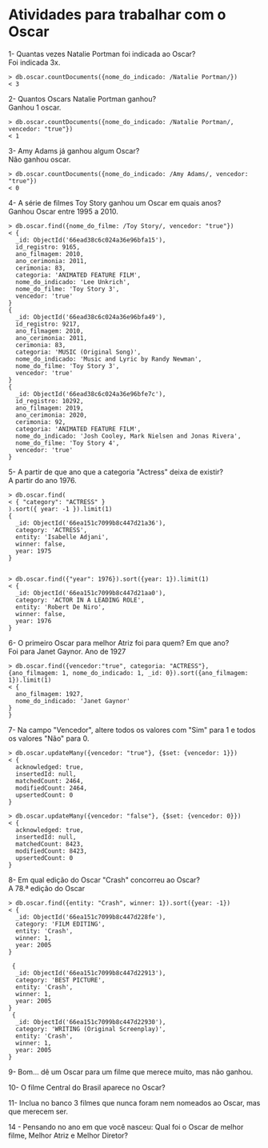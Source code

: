 # Atividades para trabalhar com o Oscar

1- Quantas vezes Natalie Portman foi indicada ao Oscar? <br>
Foi indicada 3x.
```
> db.oscar.countDocuments({nome_do_indicado: /Natalie Portman/})
< 3
```

2- Quantos Oscars Natalie Portman ganhou? <br>
Ganhou 1 oscar.
```
> db.oscar.countDocuments({nome_do_indicado: /Natalie Portman/, vencedor: "true"})
< 1
```

3- Amy Adams já ganhou algum Oscar? <br>
Não ganhou oscar.
```
> db.oscar.countDocuments({nome_do_indicado: /Amy Adams/, vencedor: "true"})
< 0
```

4- A série de filmes Toy Story ganhou um Oscar em quais anos? <br>
Ganhou Oscar entre 1995 a 2010.
```
> db.oscar.find({nome_do_filme: /Toy Story/, vencedor: "true"})
< {
  _id: ObjectId('66ead38c6c024a36e96bfa15'),
  id_registro: 9165,
  ano_filmagem: 2010,
  ano_cerimonia: 2011,
  cerimonia: 83,
  categoria: 'ANIMATED FEATURE FILM',
  nome_do_indicado: 'Lee Unkrich',
  nome_do_filme: 'Toy Story 3',
  vencedor: 'true'
}
{
  _id: ObjectId('66ead38c6c024a36e96bfa49'),
  id_registro: 9217,
  ano_filmagem: 2010,
  ano_cerimonia: 2011,
  cerimonia: 83,
  categoria: 'MUSIC (Original Song)',
  nome_do_indicado: 'Music and Lyric by Randy Newman',
  nome_do_filme: 'Toy Story 3',
  vencedor: 'true'
}
{
  _id: ObjectId('66ead38c6c024a36e96bfe7c'),
  id_registro: 10292,
  ano_filmagem: 2019,
  ano_cerimonia: 2020,
  cerimonia: 92,
  categoria: 'ANIMATED FEATURE FILM',
  nome_do_indicado: 'Josh Cooley, Mark Nielsen and Jonas Rivera',
  nome_do_filme: 'Toy Story 4',
  vencedor: 'true'
}
```

5- A partir de que ano que a categoria "Actress" deixa de existir? <br>
A partir do ano 1976.

```
> db.oscar.find(
< { "category": "ACTRESS" }
).sort({ year: -1 }).limit(1)
{
  _id: ObjectId('66ea151c7099b8c447d21a36'),
  category: 'ACTRESS',
  entity: 'Isabelle Adjani',
  winner: false,
  year: 1975
}


> db.oscar.find({"year": 1976}).sort({year: 1}).limit(1)
< {
  _id: ObjectId('66ea151c7099b8c447d21aa0'),
  category: 'ACTOR IN A LEADING ROLE',
  entity: 'Robert De Niro',
  winner: false,
  year: 1976
}

```


6- O primeiro Oscar para melhor Atriz foi para quem? Em que ano? <br>
Foi para Janet Gaynor. Ano de 1927
```
> db.oscar.find({vencedor:"true", categoria: "ACTRESS"}, {ano_filmagem: 1, nome_do_indicado: 1, _id: 0}).sort({ano_filmagem: 1}).limit(1)
< {
  ano_filmagem: 1927,
  nome_do_indicado: 'Janet Gaynor'
}
}
```

7- Na campo "Vencedor", altere todos os valores com "Sim" para 1 e todos os valores "Não" para 0. <br>

```
> db.oscar.updateMany({vencedor: "true"}, {$set: {vencedor: 1}})
< {
  acknowledged: true,
  insertedId: null,
  matchedCount: 2464,
  modifiedCount: 2464,
  upsertedCount: 0
}

> db.oscar.updateMany({vencedor: "false"}, {$set: {vencedor: 0}})
< {
  acknowledged: true,
  insertedId: null,
  matchedCount: 8423,
  modifiedCount: 8423,
  upsertedCount: 0
}
```

8- Em qual edição do Oscar "Crash" concorreu ao Oscar? <br>
A 78.ª edição do Oscar

```
> db.oscar.find({entity: "Crash", winner: 1}).sort({year: -1})
< {
  _id: ObjectId('66ea151c7099b8c447d228fe'),
  category: 'FILM EDITING',
  entity: 'Crash',
  winner: 1,
  year: 2005
}

 {
  _id: ObjectId('66ea151c7099b8c447d22913'),
  category: 'BEST PICTURE',
  entity: 'Crash',
  winner: 1,
  year: 2005
}
 {
  _id: ObjectId('66ea151c7099b8c447d22930'),
  category: 'WRITING (Original Screenplay)',
  entity: 'Crash',
  winner: 1,
  year: 2005
}
```

9- Bom... dê um Oscar para um filme que merece muito, mas não ganhou.

10- O filme Central do Brasil aparece no Oscar?

11- Inclua no banco 3 filmes que nunca foram nem nomeados ao Oscar, mas que merecem ser. 

14 - Pensando no ano em que você nasceu: Qual foi o Oscar de melhor filme, Melhor Atriz e Melhor Diretor?
